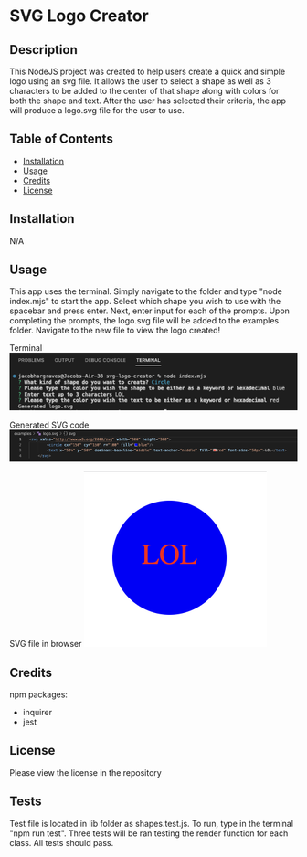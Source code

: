 # SVG Logo Creator

## Description

This NodeJS project was created to help users create a quick and simple logo using an svg file.  It allows the user to select a shape as well as 3 characters to be added to the center of that shape along with colors for both the shape and text.  After the user has selected their criteria, the app will produce a logo.svg file for the user to use.

## Table of Contents

- [Installation](#installation)
- [Usage](#usage)
- [Credits](#credits)
- [License](#license)

## Installation

N/A

## Usage

This app uses the terminal.  Simply navigate to the folder and type "node index.mjs" to start the app.  Select which shape you wish to use with the spacebar and press enter.  Next, enter input for each of the prompts.  Upon completing the prompts, the logo.svg file will be added to the examples folder.  Navigate to the new file to view the logo created!

Terminal
![Screenshot of app in terminal](./assets/images/svg-terminal.png)

Generated SVG code
![Screenshot of generated svg file](./assets/images/svg-code.png)

SVG file in browser
![Screenshot of svg opened in browser](./assets/images/svg-browser.png)

## Credits

npm packages:
- inquirer
- jest

## License

Please view the license in the repository

## Tests

Test file is located in lib folder as shapes.test.js.  To run, type in the terminal "npm run test".  Three tests will be ran testing the render function for each class.  All tests should pass.